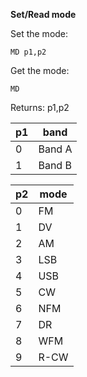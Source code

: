 __Set/Read mode__

Set the mode:

	MD p1,p2

Get the mode:

	MD

Returns: p1,p2
	
|p1|band
|---|---|
|0|Band A
|1|Band B

|p2|mode
|---|---|
|0|FM
|1|DV
|2|AM
|3|LSB
|4|USB
|5|CW
|6|NFM
|7|DR
|8|WFM
|9|R-CW

